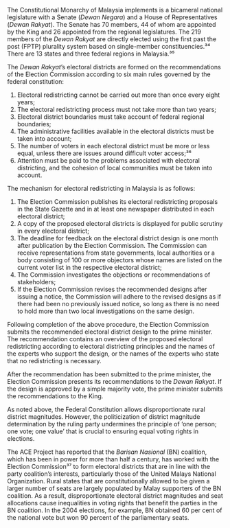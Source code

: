 The Constitutional Monarchy of Malaysia implements is a bicameral national legislature with a Senate (*Dewan Negara*) and a House of Representatives (*Dewan Rakyat*). The Senate has 70 members, 44 of whom are appointed by the King and 26 appointed from the regional legislatures. The 219 members of the *Dewan Rakyat* are directly elected using the first past the post (FPTP) plurality system based on single-member constituencies.³⁴ There are 13 states and three federal regions in Malaysia.³⁵ 

The *Dewan Rakyat*’s electoral districts are formed on the recommendations of the Election Commission according to six main rules governed by the federal constitution:

1.	Electoral redistricting cannot be carried out more than once every eight years; 
2.	The electoral redistricting process must not take more than two years;
3.	Electoral district boundaries must take account of federal regional boundaries;
4.	The administrative facilities available in the electoral districts must be taken into account;
5.	The number of voters in each electoral district must be more or less equal, unless there are issues around difficult voter access;³⁶
6.	Attention must be paid to the problems associated with electoral districting, and the cohesion of local communities must be taken into account.

The mechanism for electoral redistricting in Malaysia is as follows:

1.	The Election Commission publishes its electoral redistricting proposals in the State Gazette and in at least one newspaper distributed in each electoral district;
2.	A copy of the proposed electoral districts is displayed for public scrutiny in every electoral district;
3.	The deadline for feedback on the electoral district design is one month after publication by the Election Commission. The Commission can receive representations from state governments, local authorities or a body consisting of 100 or more objectors whose names are listed on the current voter list in the respective electoral district;
4.	The Commission investigates the objections or recommendations of stakeholders;
5.	If the Election Commission revises the recommended designs after issuing a notice, the Commission will adhere to the revised designs as if there had been no previously issued notice, so long as there is no need to hold more than two local investigations on the same design.

Following completion of the above procedure, the Election Commission submits the recommended electoral district design to the prime minister. The recommendation contains an overview of the proposed electoral redistricting according to electoral districting principles and the names of the experts who support the design, or the names of the experts who state that no redistricting is necessary.

After the recommendation has been submitted to the prime minister, the Election Commission presents its recommendations to the *Dewan Rakyat*. If the design is approved by a simple majority vote, the prime minister submits the recommendations to the King.

As noted above, the Federal Constitution allows disproportionate rural district magnitudes. However, the politicization of district magnitude determination by the ruling party undermines the principle of ‘one person; one vote; one value’ that is crucial to ensuring equal voting rights in elections.

The ACE Project has reported that the *Barisan Nasional* (BN) coalition, which has been in power for more than half a century, has worked with the Election Commission³⁷ to form electoral districts that are in line with the party coalition’s interests, particularly those of the United Malays National Organization. Rural states that are constitutionally allowed to be given a larger number of seats are largely populated by Malay supporters of the BN coalition. As a result, disproportionate electoral district magnitudes and seat allocations cause inequalities in voting rights that benefit the parties in the BN coalition. In the 2004 elections, for example, BN obtained 60 per cent of the national vote but won 90 percent of the parliamentary seats.
